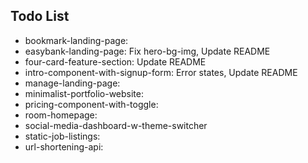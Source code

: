 ## Todo List

- bookmark-landing-page:
- easybank-landing-page: Fix hero-bg-img, Update README
- four-card-feature-section: Update README
- intro-component-with-signup-form: Error states, Update README
- manage-landing-page:
- minimalist-portfolio-website:
- pricing-component-with-toggle:
- room-homepage:
- social-media-dashboard-w-theme-switcher
- static-job-listings:
- url-shortening-api:
